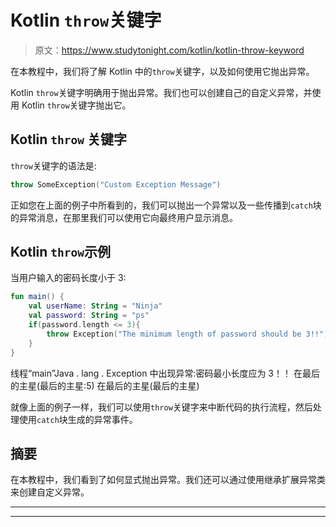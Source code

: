 # Kotlin `throw`关键字

> 原文：<https://www.studytonight.com/kotlin/kotlin-throw-keyword>

在本教程中，我们将了解 Kotlin 中的`throw`关键字，以及如何使用它抛出异常。

Kotlin `throw`关键字明确用于抛出异常。我们也可以创建自己的自定义异常，并使用 Kotlin `throw`关键字抛出它。

## Kotlin `throw` 关键字

`throw`关键字的语法是:

```kt
throw SomeException("Custom Exception Message")
```

正如您在上面的例子中所看到的，我们可以抛出一个异常以及一些传播到`catch`块的异常消息，在那里我们可以使用它向最终用户显示消息。

## Kotlin `throw`示例

当用户输入的密码长度小于 3:

```kt
fun main() {
    val userName: String = "Ninja"
    val password: String = "ps"
    if(password.length <= 3){
        throw Exception("The minimum length of password should be 3!!")
    }
}
```

线程“main”Java . lang . Exception 中出现异常:密码最小长度应为 3！！
在最后的主星(最后的主星:5)
在最后的主星(最后的主星)

就像上面的例子一样，我们可以使用`throw`关键字来中断代码的执行流程，然后处理使用`catch`块生成的异常事件。

## 摘要

在本教程中，我们看到了如何显式抛出异常。我们还可以通过使用继承扩展异常类来创建自定义异常。

* * *

* * *